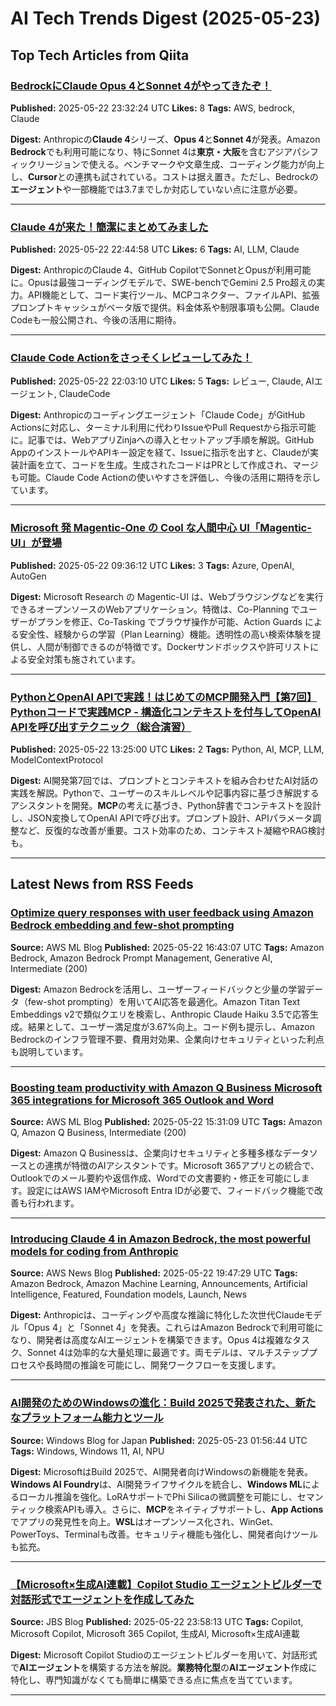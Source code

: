# AI Tech Trends Digest (2025-05-23)


## Top Tech Articles from Qiita


### [BedrockにClaude Opus 4とSonnet 4がやってきたぞ！](https://qiita.com/har1101/items/23231b378875808f8218)
**Published:** 2025-05-22 23:32:24 UTC
**Likes:** 8
**Tags:** AWS, bedrock, Claude

**Digest:**
Anthropicの**Claude 4**シリーズ、**Opus 4**と**Sonnet 4**が発表。Amazon **Bedrock**でも利用可能になり、特にSonnet 4は**東京・大阪**を含むアジアパシフィックリージョンで使える。ベンチマークや文章生成、コーディング能力が向上し、**Cursor**との連携も試されている。コストは据え置き。ただし、Bedrockの**エージェント**や一部機能では3.7までしか対応していない点に注意が必要。

---

### [Claude 4が来た！簡潔にまとめてみました](https://qiita.com/Nozomuts/items/bec21680143806c92df2)
**Published:** 2025-05-22 22:44:58 UTC
**Likes:** 6
**Tags:** AI, LLM, Claude

**Digest:**
AnthropicのClaude 4、GitHub CopilotでSonnetとOpusが利用可能に。Opusは最強コーディングモデルで、SWE-benchでGemini 2.5 Pro超えの実力。API機能として、コード実行ツール、MCPコネクター、ファイルAPI、拡張プロンプトキャッシュがベータ版で提供。料金体系や制限事項も公開。Claude Codeも一般公開され、今後の活用に期待。

---

### [Claude Code Actionをさっそくレビューしてみた！](https://qiita.com/kyuko/items/ad894bac5ba516683387)
**Published:** 2025-05-22 22:03:10 UTC
**Likes:** 5
**Tags:** レビュー, Claude, AIエージェント, ClaudeCode

**Digest:**
Anthropicのコーディングエージェント「Claude Code」がGitHub Actionsに対応し、ターミナル利用に代わりIssueやPull Requestから指示可能に。記事では、WebアプリZinjaへの導入とセットアップ手順を解説。GitHub AppのインストールやAPIキー設定を経て、Issueに指示を出すと、Claudeが実装計画を立て、コードを生成。生成されたコードはPRとして作成され、マージも可能。Claude Code Actionの使いやすさを評価し、今後の活用に期待を示しています。

---

### [Microsoft 発 Magentic-One の Cool な人間中心 UI「Magentic-UI」が登場](https://qiita.com/nohanaga/items/fe4e2f8856500ee5cebf)
**Published:** 2025-05-22 09:36:12 UTC
**Likes:** 3
**Tags:** Azure, OpenAI, AutoGen

**Digest:**
Microsoft Research の Magentic-UI は、Webブラウジングなどを実行できるオープンソースのWebアプリケーション。特徴は、Co-Planning でユーザーがプランを修正、Co-Tasking でブラウザ操作が可能、Action Guards による安全性、経験からの学習（Plan Learning）機能。透明性の高い検索体験を提供し、人間が制御できるのが特徴です。Dockerサンドボックスや許可リストによる安全対策も施されています。

---

### [PythonとOpenAI APIで実践！はじめてのMCP開発入門【第7回】Pythonコードで実践MCP - 構造化コンテキストを付与してOpenAI APIを呼び出すテクニック（総合演習）](https://qiita.com/QueryPie/items/d45a6048f1780f3bd0bf)
**Published:** 2025-05-22 13:25:00 UTC
**Likes:** 2
**Tags:** Python, AI, MCP, LLM, ModelContextProtocol

**Digest:**
AI開発第7回では、プロンプトとコンテキストを組み合わせたAI対話の実践を解説。Pythonで、ユーザーのスキルレベルや記事内容に基づき解説するアシスタントを開発。**MCP**の考えに基づき、Python辞書でコンテキストを設計し、JSON変換してOpenAI APIで呼び出す。プロンプト設計、APIパラメータ調整など、反復的な改善が重要。コスト効率のため、コンテキスト凝縮やRAG検討も。

---

## Latest News from RSS Feeds


### [Optimize query responses with user feedback using Amazon Bedrock embedding and few-shot prompting](https://aws.amazon.com/blogs/machine-learning/optimize-query-responses-with-user-feedback-using-amazon-bedrock-embedding-and-few-shot-prompting/)
**Source:** AWS ML Blog
**Published:** 2025-05-22 16:43:07 UTC
**Tags:** Amazon Bedrock, Amazon Bedrock Prompt Management, Generative AI, Intermediate (200)

**Digest:**
Amazon Bedrockを活用し、ユーザーフィードバックと少量の学習データ（few-shot prompting）を用いてAI応答を最適化。Amazon Titan Text Embeddings v2で類似クエリを検索し、Anthropic Claude Haiku 3.5で応答生成。結果として、ユーザー満足度が3.67%向上。コード例も提示し、Amazon Bedrockのインフラ管理不要、費用対効果、企業向けセキュリティといった利点も説明しています。

---

### [Boosting team productivity with Amazon Q Business Microsoft 365 integrations for Microsoft 365 Outlook and Word](https://aws.amazon.com/blogs/machine-learning/boosting-team-productivity-with-amazon-q-business-microsoft-365-integrations-for-microsoft-365-outlook-and-word/)
**Source:** AWS ML Blog
**Published:** 2025-05-22 15:31:09 UTC
**Tags:** Amazon Q, Amazon Q Business, Intermediate (200)

**Digest:**
Amazon Q Businessは、企業向けセキュリティと多種多様なデータソースとの連携が特徴のAIアシスタントです。Microsoft 365アプリとの統合で、Outlookでのメール要約や返信作成、Wordでの文書要約・修正を可能にします。設定にはAWS IAMやMicrosoft Entra IDが必要で、フィードバック機能で改善も行われます。

---

### [Introducing Claude 4 in Amazon Bedrock, the most powerful models for coding from Anthropic](https://aws.amazon.com/blogs/aws/claude-opus-4-anthropics-most-powerful-model-for-coding-is-now-in-amazon-bedrock/)
**Source:** AWS News Blog
**Published:** 2025-05-22 19:47:29 UTC
**Tags:** Amazon Bedrock, Amazon Machine Learning, Announcements, Artificial Intelligence, Featured, Foundation models, Launch, News

**Digest:**
Anthropicは、コーディングや高度な推論に特化した次世代Claudeモデル「Opus 4」と「Sonnet 4」を発表。これらはAmazon Bedrockで利用可能になり、開発者は高度なAIエージェントを構築できます。Opus 4は複雑なタスク、Sonnet 4は効率的な大量処理に最適です。両モデルは、マルチステッププロセスや長時間の推論を可能にし、開発ワークフローを支援します。

---

### [AI開発のためのWindowsの進化：Build 2025で発表された、新たなプラットフォーム能力とツール](https://blogs.windows.com/japan/2025/05/23/advancing-windows-for-ai-development-new-platform-capabilities-and-tools-introduced-at-build-2025/)
**Source:** Windows Blog for Japan
**Published:** 2025-05-23 01:56:44 UTC
**Tags:** Windows, Windows 11, AI, NPU

**Digest:**
MicrosoftはBuild 2025で、AI開発者向けWindowsの新機能を発表。**Windows AI Foundry**は、AI開発ライフサイクルを統合し、**Windows ML**によるローカル推論を強化。LoRAサポートでPhi Silicaの微調整を可能にし、セマンティック検索APIも導入。さらに、**MCP**をネイティブサポートし、**App Actions**でアプリの発見性を向上。**WSL**はオープンソース化され、WinGet、PowerToys、Terminalも改善。セキュリティ機能も強化し、開発者向けツールも拡充。

---

### [【Microsoft×生成AI連載】Copilot Studio エージェントビルダーで対話形式でエージェントを作成してみた](https://blog.jbs.co.jp/entry/2025/05/23/085813)
**Source:** JBS Blog
**Published:** 2025-05-22 23:58:13 UTC
**Tags:** Copilot, Microsoft Copilot, Microsoft 365 Copilot, 生成AI, Microsoft×生成AI連載

**Digest:**
Microsoft Copilot Studioのエージェントビルダーを用いて、対話形式で**AIエージェント**を構築する方法を解説。**業務特化型**の**AIエージェント**作成に特化し、専門知識がなくても簡単に構築できる点に焦点を当てています。

---